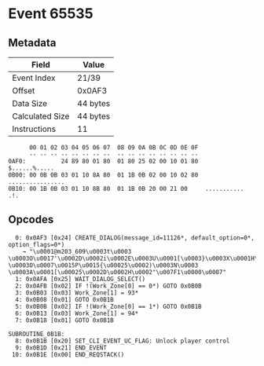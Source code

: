 # Event 65535

## Metadata

| Field           | Value    |
|-----------------|----------|
| Event Index     | 21/39    |
| Offset          | 0x0AF3   |
| Data Size       | 44 bytes |
| Calculated Size | 44 bytes |
| Instructions    | 11       |

```
      00 01 02 03 04 05 06 07  08 09 0A 0B 0C 0D 0E 0F
      -- -- -- -- -- -- -- --  -- -- -- -- -- -- -- --
0AF0:          24 89 80 01 80  01 80 25 02 00 10 01 80     $......%.....
0B00: 00 0B 0B 03 01 10 8A 80  01 1B 0B 02 00 10 02 80  ................
0B10: 00 1B 0B 03 01 10 8B 80  01 1B 0B 20 00 21 00     ........... .!. 
```

## Opcodes

```
  0: 0x0AF3 [0x24] CREATE_DIALOG(message_id=11126*, default_option=0*, option_flags=0*)
    → "\u0001@m203_609\u0003t\u0003	\u0003O\u0017'\u0002D\u0002i\u0002E\u0003U\u0001[\u0003}\u0003X\u0001H\u0007\u000B\u0001@OK\u0003t\u0003	\u0003O\u0007\u0015P\u0015{\u00025\u0002)\u0003N\u0003
\u0003A\u0001[\u00025\u0002D\u0002H\u0002"\u007F1\u0000\u0007"
  1: 0x0AFA [0x25] WAIT_DIALOG_SELECT()
  2: 0x0AFB [0x02] IF !(Work_Zone[0] == 0*) GOTO 0x0B0B
  3: 0x0B03 [0x03] Work_Zone[1] = 93*
  4: 0x0B08 [0x01] GOTO 0x0B1B
  5: 0x0B0B [0x02] IF !(Work_Zone[0] == 1*) GOTO 0x0B1B
  6: 0x0B13 [0x03] Work_Zone[1] = 94*
  7: 0x0B18 [0x01] GOTO 0x0B1B

SUBROUTINE_0B1B:
  8: 0x0B1B [0x20] SET_CLI_EVENT_UC_FLAG: Unlock player control
  9: 0x0B1D [0x21] END_EVENT
 10: 0x0B1E [0x00] END_REQSTACK()
```
